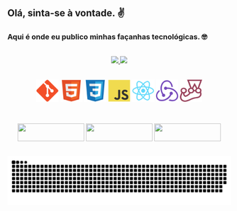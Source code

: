 ## Olá, sinta-se à vontade. ✌️
### Aqui é onde eu publico minhas façanhas tecnológicas. 🤓

<br>

<div align="center">
  <a href="https://github.com/renatozr">
    <img height="200em" src="https://github-readme-stats.vercel.app/api?username=renatozr&count_private=true&show_icons=true&theme=react" />
    <img height="200em" src="https://github-readme-stats.vercel.app/api/top-langs/?username=renatozr&layout=compact&langs_count=7&theme=react" />
  </a>
</div>

<br>
<br>

<div align="center">
  <img alt="git-icon" width="50" src="https://github.com/devicons/devicon/blob/v2.14.0/icons/git/git-original.svg">
  <img alt="html-icon" width="50" src="https://github.com/devicons/devicon/blob/v2.14.0/icons/html5/html5-original.svg">
  <img alt="css-icon" width="50" src="https://github.com/devicons/devicon/blob/v2.14.0/icons/css3/css3-original.svg">
  <img alt="js-icon" width="50" src="https://github.com/devicons/devicon/blob/v2.14.0/icons/javascript/javascript-original.svg">
  <img alt="react-icon" width="50" src="https://github.com/devicons/devicon/blob/v2.14.0/icons/react/react-original.svg">
  <img alt="redux-icon" width="50" src="https://github.com/devicons/devicon/blob/v2.14.0/icons/redux/redux-original.svg">
  <img alt="jest-icon" width="50" src="https://github.com/devicons/devicon/blob/v2.14.0/icons/jest/jest-plain.svg">
</div>

##

<br>

<div align="center">
  <a href="https://www.linkedin.com/in/renatozr11/" target="_blank"><img width="150" height="40" src="https://img.shields.io/badge/LinkedIn-0077B5?style=for-the-badge&logo=linkedin&logoColor=white"></a>
  <a href="mailto:renatozr07@gmail.com" target="_blank"><img width="150" height="40" src="https://img.shields.io/badge/-Gmail-%23333?style=for-the-badge&logo=gmail&logoColor=white"></a>
  <a href="https://www.codewars.com/users/renatozr" target="_blank"><img width="150" height="40" src="https://img.shields.io/badge/Codewars-B1361E?style=for-the-badge&logo=Codewars&logoColor=white"></a>
</div>

<br>

<div align="center">
  
  ![Snake animation](https://github.com/renatozr/renatozr/blob/output/github-contribution-grid-snake.svg)
  
</div>

<!-- - 🌱 Atualmente estudando desenvolvimento web com a @betrybe. -->
<!-- - 👯 I’m looking to collaborate on ...
- 🤔 I’m looking for help with ...
- ⚡ Fun fact: ... -->

<!--   <img align="right" alt="dev-gif" height="150" src="https://camo.githubusercontent.com/4a0108f2ec02e917d4a08fc28aeefb4b021cdaa4db70ffc0e08fe98e01ada436/68747470733a2f2f6d656469612e67697068792e636f6d2f6d656469612f6949716d4d3574546a6d704f42396d70626e2f67697068792e676966"> -->

